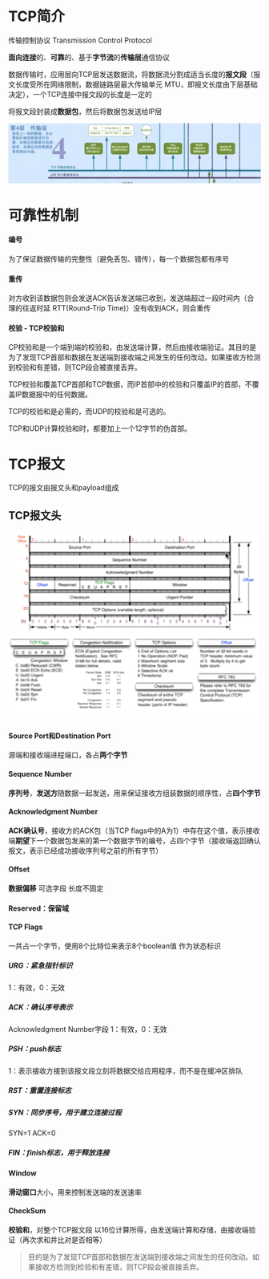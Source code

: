 # TCP简介

传输控制协议  Transmission Control Protocol

**面向连接**的、**可靠**的、基于**字节流**的**传输层**通信协议

数据传输时，应用层向TCP层发送数据流，将数据流分割成适当长度的**报文段**（报文长度受所在网络限制，数据链路层最大传输单元 MTU，即报文长度由下层基础决定），一个TCP连接中报文段的长度是一定的

将报文段封装成**数据包**，然后将数据包发送给IP层

![1552187402654](assets/1552187402654.png)

# 可靠性机制

#### 编号

为了保证数据传输的完整性（避免丢包、错传），每一个数据包都有序号

####  重传 

对方收到该数据包则会发送ACK告诉发送端已收到，发送端超过一段时间内（合理的往返时延 RTT(Round-Trip Time)）没有收到ACK，则会重传

#### 校验 - TCP校验和

CP校验和是一个端到端的校验和，由发送端计算，然后由接收端验证。其目的是为了发现TCP首部和数据在发送端到接收端之间发生的任何改动。如果接收方检测到校验和有差错，则TCP段会被直接丢弃。

TCP校验和覆盖TCP首部和TCP数据，而IP首部中的校验和只覆盖IP的首部，不覆盖IP数据报中的任何数据。

TCP的校验和是必需的，而UDP的校验和是可选的。

TCP和UDP计算校验和时，都要加上一个12字节的伪首部。

# TCP报文

TCP的报文由报文头和payload组成 

## TCP报文头

![1552216112132](assets/1552216112132.png)

#### Source Port和Destination Port

源端和接收端进程端口，各占**两个字节**

#### Sequence Number

**序列号**，**发送方**随数据一起发送，用来保证接收方组装数据的顺序性，占**四个字节**

#### Acknowledgment Number

**ACK确认号**，接收方的ACK包（当TCP flags中的A为1）中存在这个值，表示接收端**期望**下一个数据包发来的第一个数据字节的编号，占四个字节（接收端返回确认报文，表示已经成功接收序列号之前的所有字节）

#### Offset

**数据偏移**  可选字段 长度不固定

#### Reserved：保留域

#### TCP Flags

一共占一个字节，使用8个比特位来表示8个boolean值 作为状态标识

##### URG：紧急指针标识

1：有效，0：无效

##### ACK：确认序号表示

Acknowledgment Number字段 1：有效，0：无效

##### PSH：push标志

1：表示接收方接到该报文段立刻将数据交给应用程序，而不是在缓冲区排队

##### RST：重置连接标志

##### SYN：同步序号，用于建立连接过程

SYN=1 ACK=0

##### FIN：finish标志，用于释放连接

#### Window

**滑动窗口**大小，用来控制发送端的发送速率

#### CheckSum

**校验和**，对整个TCP报文段 以16位计算所得，由发送端计算和存储，由接收端验证（再次求和并比对是否相等）

> 目的是为了发现TCP首部和数据在发送端到接收端之间发生的任何改动。如果接收方检测到检验和有差错，则TCP段会被直接丢弃。
